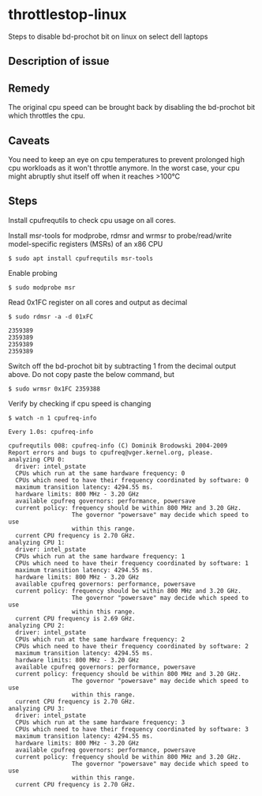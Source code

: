 # throttlestop-linux
Steps to disable bd-prochot bit on linux on select dell laptops

## Description of issue


## Remedy
The original cpu speed can be brought back by disabling the bd-prochot bit which throttles the cpu.

## Caveats
You need to keep an eye on cpu temperatures to prevent prolonged high cpu workloads as it won't throttle anymore. In the worst case, your cpu might abruptly shut itself off when it reaches >100°C

## Steps
Install cpufrequtils to check cpu usage on all cores.

Install msr-tools for modprobe, rdmsr and wrmsr to probe/read/write model-specific registers (MSRs) of an x86 CPU

```
$ sudo apt install cpufrequtils msr-tools
```

Enable probing

```
$ sudo modprobe msr
```

Read 0x1FC register on all cores and output as decimal

```
$ sudo rdmsr -a -d 01xFC

2359389
2359389
2359389
2359389

```

Switch off the bd-prochot bit by subtracting 1 from the decimal output above. Do not copy paste the below command, but 

```
$ sudo wrmsr 0x1FC 2359388
```

Verify by checking if cpu speed is changing 

```
$ watch -n 1 cpufreq-info

Every 1.0s: cpufreq-info

cpufrequtils 008: cpufreq-info (C) Dominik Brodowski 2004-2009
Report errors and bugs to cpufreq@vger.kernel.org, please.
analyzing CPU 0:
  driver: intel_pstate
  CPUs which run at the same hardware frequency: 0
  CPUs which need to have their frequency coordinated by software: 0
  maximum transition latency: 4294.55 ms.
  hardware limits: 800 MHz - 3.20 GHz
  available cpufreq governors: performance, powersave
  current policy: frequency should be within 800 MHz and 3.20 GHz.
                  The governor "powersave" may decide which speed to use
                  within this range.
  current CPU frequency is 2.70 GHz.
analyzing CPU 1:
  driver: intel_pstate
  CPUs which run at the same hardware frequency: 1
  CPUs which need to have their frequency coordinated by software: 1
  maximum transition latency: 4294.55 ms.
  hardware limits: 800 MHz - 3.20 GHz
  available cpufreq governors: performance, powersave
  current policy: frequency should be within 800 MHz and 3.20 GHz.
                  The governor "powersave" may decide which speed to use
                  within this range.
  current CPU frequency is 2.69 GHz.
analyzing CPU 2:
  driver: intel_pstate
  CPUs which run at the same hardware frequency: 2
  CPUs which need to have their frequency coordinated by software: 2
  maximum transition latency: 4294.55 ms.
  hardware limits: 800 MHz - 3.20 GHz
  available cpufreq governors: performance, powersave
  current policy: frequency should be within 800 MHz and 3.20 GHz.
                  The governor "powersave" may decide which speed to use
                  within this range.
  current CPU frequency is 2.70 GHz.
analyzing CPU 3:
  driver: intel_pstate
  CPUs which run at the same hardware frequency: 3
  CPUs which need to have their frequency coordinated by software: 3
  maximum transition latency: 4294.55 ms.
  hardware limits: 800 MHz - 3.20 GHz
  available cpufreq governors: performance, powersave
  current policy: frequency should be within 800 MHz and 3.20 GHz.
                  The governor "powersave" may decide which speed to use
                  within this range.
  current CPU frequency is 2.70 GHz.

```
